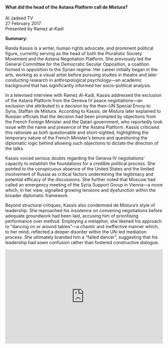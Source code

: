 <h4>What did the head of the Astana Platform call de Mistura?</h4>

Al Jadeed TV  
27 February 2017  
Presented by Ramez al-Kadi

<b>Summary:</b>

Randa Kassis is a writer, human rights advocate, and prominent political figure, currently serving as the head of both the Pluralistic Society Movement and the Astana Negotiation Platform. She previously led the General Committee for the Democratic Secular Opposition, a coalition formed in opposition to the Syrian regime. Her career initially began in the arts, working as a visual artist before pursuing studies in theatre and later conducting research in anthropological psychology—an academic background that has significantly informed her socio-political analysis.

In a televised interview with Ramez Al-Kadi, Kassis addressed the exclusion of the Astana Platform from the Geneva IV peace negotiations—an exclusion she attributed to a decision by the then-UN Special Envoy to Syria, Staffan de Mistura. According to Kassis, de Mistura later explained to Russian officials that the decision had been prompted by objections from the French Foreign Minister and the Qatari government, who reportedly took issue with the name and presence of the Astana Platform. Kassis criticised this rationale as both questionable and short-sighted, highlighting the temporary nature of the French Minister’s tenure and questioning the diplomatic logic behind allowing such objections to dictate the direction of the talks.

Kassis voiced serious doubts regarding the Geneva IV negotiations’ capacity to establish the foundations for a credible political process. She pointed to the conspicuous absence of the United States and the limited involvement of Russia as critical factors undermining the legitimacy and potential efficacy of the discussions. She further noted that Moscow had called an emergency meeting of the Syria Support Group in Vienna—a move which, in her view, signalled growing tensions and dysfunction within the broader diplomatic framework.

Beyond structural critiques, Kassis also condemned de Mistura’s style of leadership. She reproached his insistence on convening negotiations before adequate groundwork had been laid, accusing him of prioritising performance over method. Employing a metaphor, she likened his approach to “dancing on or around tables”—a chaotic and ineffective manner which, to her mind, reflected a deeper disorder within the UN-led mediation process. She ultimately branded him a “failed dancer”, suggesting that his leadership had sown confusion rather than fostered constructive dialogue.

<p></p>
<center>
<div style="display: flex; justify-content: center; position:relative;width: 100%;height: 300px;"><iframe
    src="https://iframe.mediadelivery.net/embed/460223/b4a111ca-7b67-4a98-ab23-2995efeeb210?autoplay=false&loop=false&muted=false&preload=true&responsive=true"
    loading="lazy" style="border:0;height:100%;width: 520px;"
    allow="accelerometer;gyroscope;autoplay;encrypted-media;picture-in-picture;" allowfullscreen="true"></iframe>
</div>
</center>  
<p></p>
